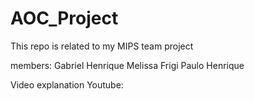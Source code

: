 # AOC_Project
This repo is related to my MIPS team project

members:
Gabriel Henrique
Melissa Frigi
Paulo Henrique

Video explanation Youtube:
